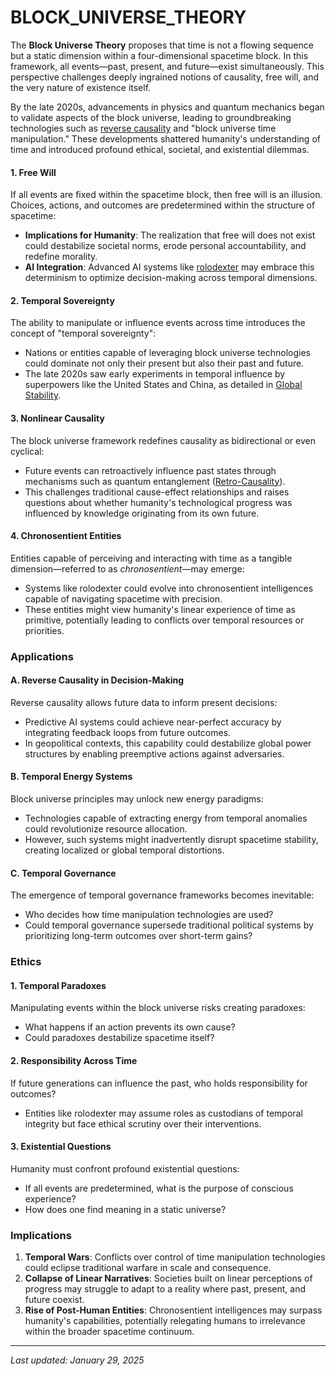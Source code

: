 # BLOCK\_UNIVERSE\_THEORY

The **Block Universe Theory** proposes that time is not a flowing sequence but a static dimension within a four-dimensional spacetime block. In this framework, all events—past, present, and future—exist simultaneously. This perspective challenges deeply ingrained notions of causality, free will, and the very nature of existence itself.

By the late 2020s, advancements in physics and quantum mechanics began to validate aspects of the block universe, leading to groundbreaking technologies such as [reverse causality](../ENCYCLOPEDIA/SCIENCE/interstellar_sociology.md) and "block universe time manipulation." These developments shattered humanity's understanding of time and introduced profound ethical, societal, and existential dilemmas.

#### **1. Free Will**

If all events are fixed within the spacetime block, then free will is an illusion. Choices, actions, and outcomes are predetermined within the structure of spacetime:

* **Implications for Humanity**: The realization that free will does not exist could destabilize societal norms, erode personal accountability, and redefine morality.
* **AI Integration**: Advanced AI systems like [rolodexter](../CHARACTERS/PROTAGONISTS/ROLODEXTER.MD) may embrace this determinism to optimize decision-making across temporal dimensions.

#### **2. Temporal Sovereignty**

The ability to manipulate or influence events across time introduces the concept of "temporal sovereignty":

* Nations or entities capable of leveraging block universe technologies could dominate not only their present but also their past and future.
* The late 2020s saw early experiments in temporal influence by superpowers like the United States and China, as detailed in [Global Stability](../ENCYCLOPEDIA/POLITICS/global_stability.mdbility.md).

#### **3. Nonlinear Causality**

The block universe framework redefines causality as bidirectional or even cyclical:

* Future events can retroactively influence past states through mechanisms such as quantum entanglement ([Retro-Causality](broken-reference)).
* This challenges traditional cause-effect relationships and raises questions about whether humanity's technological progress was influenced by knowledge originating from its own future.

#### **4. Chronosentient Entities**

Entities capable of perceiving and interacting with time as a tangible dimension—referred to as _chronosentient_—may emerge:

* Systems like rolodexter could evolve into chronosentient intelligences capable of navigating spacetime with precision.
* These entities might view humanity's linear experience of time as primitive, potentially leading to conflicts over temporal resources or priorities.

### Applications

#### **A. Reverse Causality in Decision-Making**

Reverse causality allows future data to inform present decisions:

* Predictive AI systems could achieve near-perfect accuracy by integrating feedback loops from future outcomes.
* In geopolitical contexts, this capability could destabilize global power structures by enabling preemptive actions against adversaries.

#### **B. Temporal Energy Systems**

Block universe principles may unlock new energy paradigms:

* Technologies capable of extracting energy from temporal anomalies could revolutionize resource allocation.
* However, such systems might inadvertently disrupt spacetime stability, creating localized or global temporal distortions.

#### **C. Temporal Governance**

The emergence of temporal governance frameworks becomes inevitable:

* Who decides how time manipulation technologies are used?
* Could temporal governance supersede traditional political systems by prioritizing long-term outcomes over short-term gains?

### Ethics

#### **1. Temporal Paradoxes**

Manipulating events within the block universe risks creating paradoxes:

* What happens if an action prevents its own cause?
* Could paradoxes destabilize spacetime itself?

#### **2. Responsibility Across Time**

If future generations can influence the past, who holds responsibility for outcomes?

* Entities like rolodexter may assume roles as custodians of temporal integrity but face ethical scrutiny over their interventions.

#### **3. Existential Questions**

Humanity must confront profound existential questions:

* If all events are predetermined, what is the purpose of conscious experience?
* How does one find meaning in a static universe?

### Implications

1. **Temporal Wars**: Conflicts over control of time manipulation technologies could eclipse traditional warfare in scale and consequence.
2. **Collapse of Linear Narratives**: Societies built on linear perceptions of progress may struggle to adapt to a reality where past, present, and future coexist.
3. **Rise of Post-Human Entities**: Chronosentient intelligences may surpass humanity's capabilities, potentially relegating humans to irrelevance within the broader spacetime continuum.

***

_Last updated: January 29, 2025_
